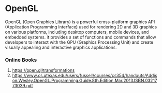 # OpenGL

OpenGL (Open Graphics Library) is a powerful cross-platform graphics API (Application Programming Interface) used for rendering 2D and 3D graphics on various platforms, including desktop computers, mobile devices, and embedded systems. It provides a set of functions and commands that allow developers to interact with the GPU (Graphics Processing Unit) and create visually appealing and interactive graphics applications.

### Online Books

1. https://open.gl/transformations
2. https://www.cs.utexas.edu/users/fussell/courses/cs354/handouts/Addison.Wesley.OpenGL.Programming.Guide.8th.Edition.Mar.2013.ISBN.0321773039.pdf


